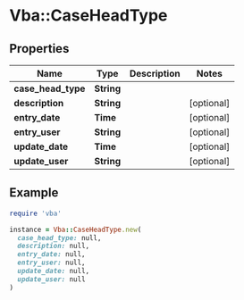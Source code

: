 # Vba::CaseHeadType

## Properties

| Name | Type | Description | Notes |
| ---- | ---- | ----------- | ----- |
| **case_head_type** | **String** |  |  |
| **description** | **String** |  | [optional] |
| **entry_date** | **Time** |  | [optional] |
| **entry_user** | **String** |  | [optional] |
| **update_date** | **Time** |  | [optional] |
| **update_user** | **String** |  | [optional] |

## Example

```ruby
require 'vba'

instance = Vba::CaseHeadType.new(
  case_head_type: null,
  description: null,
  entry_date: null,
  entry_user: null,
  update_date: null,
  update_user: null
)
```

